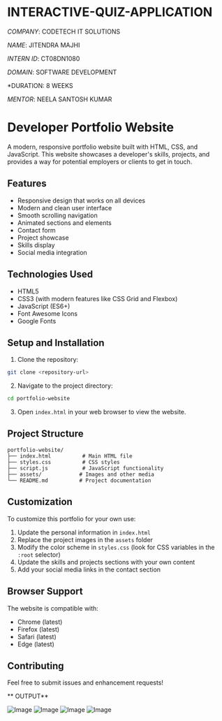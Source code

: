 # INTERACTIVE-QUIZ-APPLICATION

*COMPANY*: CODETECH IT SOLUTIONS

*NAME*: JITENDRA MAJHI

*INTERN ID*: CT08DN1080

*DOMAIN*: SOFTWARE DEVELOPMENT

*DURATION: 8 WEEKS

*MENTOR*: NEELA SANTOSH KUMAR

# Developer Portfolio Website

A modern, responsive portfolio website built with HTML, CSS, and JavaScript. This website showcases a developer's skills, projects, and provides a way for potential employers or clients to get in touch.

## Features

- Responsive design that works on all devices
- Modern and clean user interface
- Smooth scrolling navigation
- Animated sections and elements
- Contact form
- Project showcase
- Skills display
- Social media integration

## Technologies Used

- HTML5
- CSS3 (with modern features like CSS Grid and Flexbox)
- JavaScript (ES6+)
- Font Awesome Icons
- Google Fonts

## Setup and Installation

1. Clone the repository:
```bash
git clone <repository-url>
```

2. Navigate to the project directory:
```bash
cd portfolio-website
```

3. Open `index.html` in your web browser to view the website.

## Project Structure

```
portfolio-website/
├── index.html          # Main HTML file
├── styles.css          # CSS styles
├── script.js           # JavaScript functionality
├── assets/            # Images and other media
└── README.md          # Project documentation
```

## Customization

To customize this portfolio for your own use:

1. Update the personal information in `index.html`
2. Replace the project images in the `assets` folder
3. Modify the color scheme in `styles.css` (look for CSS variables in the `:root` selector)
4. Update the skills and projects sections with your own content
5. Add your social media links in the contact section

## Browser Support

The website is compatible with:
- Chrome (latest)
- Firefox (latest)
- Safari (latest)
- Edge (latest)

## Contributing

Feel free to submit issues and enhancement requests!

** OUTPUT**

![Image](https://github.com/user-attachments/assets/3a0bbb43-df12-46fc-bffc-333811a7b716)
![Image](https://github.com/user-attachments/assets/e7e48172-d518-443e-8830-b2984a050ea2)
![Image](https://github.com/user-attachments/assets/523cb84b-ecc5-4e78-9ee7-bac97331a303)
![Image](https://github.com/user-attachments/assets/7fd9ee50-1200-412d-a422-543b8b14d93b)
